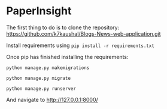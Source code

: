 # PaperInsight

The first thing to do is to clone the repository: https://github.com/k7kaushal/Blogs-News-web-application.git

Install requirements using `pip install -r requirements.txt`

Once pip has finished installing the requirements:

`python manage.py makemigrations`

`python manage.py migrate`

`python manage.py runserver`

And navigate to http://127.0.0.1:8000/
